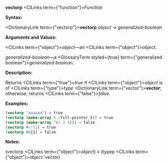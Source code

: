 **vectorp** <ClLinks  term={"function"}><i>Function</i></ClLinks> 



**Syntax:** 



<DictionaryLink  term={"vectorp"}><b>vectorp</b></DictionaryLink> *object → generalized-boolean* 



**Arguments and Values:** 



<ClLinks  term={"object"}><i>object</i></ClLinks>—an <ClLinks  term={"object"}><i>object</i></ClLinks>. 



*generalized-boolean*—a <GlossaryTerm styled={true} term={"generalized boolean"}><i>generalized boolean</i></GlossaryTerm>. 



**Description:** 



Returns <ClLinks  term={"true"}><i>true</i></ClLinks> if <ClLinks  term={"object"}><i>object</i></ClLinks> is of <ClLinks  term={"type"}><i>type</i></ClLinks> <DictionaryLink  term={"vector"}><b>vector</b></DictionaryLink>; otherwise, returns <ClLinks  term={"false"}><i>false</i></ClLinks>. 







 



 



**Examples:**
```lisp
(vectorp "aaaaaa") → true 
(vectorp (make-array 6 :fill-pointer t)) → true 
(vectorp (make-array ’(2 3 4))) → false 
(vectorp #\*11) → true 
(vectorp #b11) → false 
```
**Notes:** 



(vectorp <ClLinks  term={"object"}><i>object</i></ClLinks>) *≡* (typep <ClLinks  term={"object"}><i>object</i></ClLinks> ’vector) 



